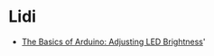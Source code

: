 Lidi
====
- [The Basics of Arduino: Adjusting LED Brightness](https://www.deviceplus.com/arduino/the-basics-of-arduino-adjusting-led-brightness/)'
